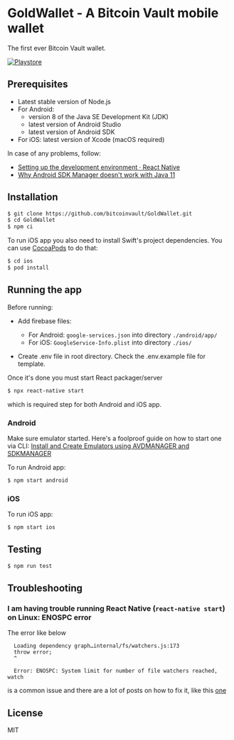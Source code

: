 # GoldWallet - A Bitcoin Vault mobile wallet

The first ever Bitcoin Vault wallet.

[![Playstore](https://bluewallet.io/img/play-store-badge.svg)](https://play.google.com/store/apps/details?id=io.goldwallet.wallet)


## Prerequisites

* Latest stable version of Node.js
* For Android: 
    * version 8 of the Java SE Development Kit (JDK)
    * latest version of Android Studio
    * latest version of Android SDK
* For iOS: latest version of Xcode (macOS required)

In case of any problems, follow: 
- [Setting up the development environment · React Native](https://reactnative.dev/docs/environment-setup)
- [Why Android SDK Manager doesn't work with Java 11](https://pasdam.github.io/blog/android_sdk_java_11/)

## Installation

```sh
$ git clone https://github.com/bitcoinvault/GoldWallet.git
$ cd GoldWallet
$ npm ci
```

To run iOS app you also need to install Swift's project dependencies. You can use [CocoaPods](https://cocoapods.org/) to do that:

```sh
$ cd ios
$ pod install
```

## Running the app

Before running:

* Add firebase files: 
    * For Android: `google-services.json` into directory `./android/app/`
    * For iOS: `GoogleService-Info.plist` into directory `./ios/`
    
* Create .env file in root directory. Check the .env.example file for template.

Once it's done you must start React packager/server

```sh
$ npx react-native start
```

which is required step for both Android and iOS app.

### Android

Make sure emulator started. Here's a foolproof guide on how to start one via CLI: [Install and Create Emulators using AVDMANAGER and SDKMANAGER](https://gist.github.com/mrk-han/66ac1a724456cadf1c93f4218c6060ae)

To run Android app:

```sh
$ npm start android
```

### iOS

To run iOS app:

```sh
$ npm start ios
```

## Testing

```sh
$ npm run test
```

## Troubleshooting 

### I am having trouble running React Native (`react-native start`) on Linux: ENOSPC error

The error like below
```
  Loading dependency graph…internal/fs/watchers.js:173
  throw error;
  ^
  
  Error: ENOSPC: System limit for number of file watchers reached, watch
```

is a common issue and there are a lot of posts on how to fix it, like this [one](https://stackoverflow.com/questions/22475849/node-js-what-is-enospc-error-and-how-to-solve)

## License

MIT
